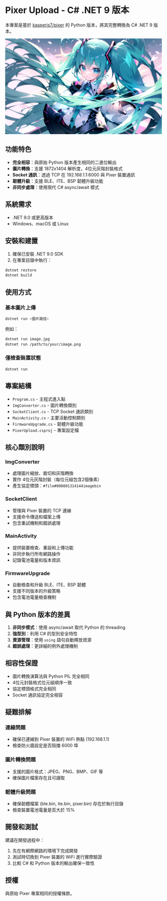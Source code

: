 # Pixer Upload - C# .NET 9 版本
本專案是基於 [kasperis7/pixer](https://github.com/kasperis7/pixer) 的 Python 版本，將其完整轉換為 C# .NET 9 版本。

![image.png](image.png)

## 功能特色

- **完全相容**：與原始 Python 版本產生相同的二進位輸出
- **圖片轉換**：支援 1872x1404 解析度，4位元灰階封裝格式
- **Socket 通訊**：透過 TCP 在 192.168.1.1:6000 與 Pixer 裝置通訊
- **韌體升級**：支援 BLE、ITE、BSP 韌體升級功能
- **非同步處理**：使用現代 C# async/await 模式

## 系統需求

- .NET 9.0 或更高版本
- Windows、macOS 或 Linux

## 安裝和建置

1. 確保已安裝 .NET 9.0 SDK
2. 在專案目錄中執行：

```bash
dotnet restore
dotnet build
```

## 使用方式

### 基本圖片上傳

```bash
dotnet run <圖片路徑>
```

例如：
```bash
dotnet run image.jpg
dotnet run /path/to/your/image.png
```

### 僅檢查裝置狀態

```bash
dotnet run
```

## 專案結構

- `Program.cs` - 主程式進入點
- `ImgConverter.cs` - 圖片轉換類別
- `SocketClient.cs` - TCP Socket 通訊類別
- `MainActivity.cs` - 主要活動控制類別
- `FirmwareUpgrade.cs` - 韌體升級功能
- `PixerUpload.csproj` - 專案設定檔

## 核心類別說明

### ImgConverter
- 處理圖片縮放、裁切和灰階轉換
- 實作 4位元灰階封裝（每位元組包含2個像素）
- 產生協定標頭：`#file#000801314144imagebin`

### SocketClient
- 管理與 Pixer 裝置的 TCP 連線
- 支援命令傳送和檔案上傳
- 包含重試機制和錯誤處理

### MainActivity
- 提供裝置檢查、重設和上傳功能
- 非同步執行所有網路操作
- 記錄電池電量和版本資訊

### FirmwareUpgrade
- 自動檢查和升級 BLE、ITE、BSP 韌體
- 支援不同版本的升級策略
- 包含電池電量檢查機制

## 與 Python 版本的差異

1. **非同步模式**：使用 async/await 取代 Python 的 threading
2. **強型別**：利用 C# 的型別安全特性
3. **資源管理**：使用 `using` 語句自動釋放資源
4. **錯誤處理**：更詳細的例外處理機制

## 相容性保證

- 圖片轉換演算法與 Python PIL 完全相同
- 4位元封裝格式位元組順序一致
- 協定標頭格式完全相同
- Socket 通訊協定完全相容

## 疑難排解

### 連線問題
- 確保已連線到 Pixer 裝置的 WiFi 熱點 (192.168.1.1)
- 檢查防火牆設定是否阻擋 6000 埠

### 圖片轉換問題
- 支援的圖片格式：JPEG、PNG、BMP、GIF 等
- 確保圖片檔案存在且可讀取

### 韌體升級問題
- 確保韌體檔案 (ble.bin, ite.bin, pixer.bin) 存在於執行目錄
- 檢查裝置電池電量是否大於 15%

## 開發和測試

建議在開發過程中：

1. 先在有網際網路的環境下完成開發
2. 測試時切換到 Pixer 裝置的 WiFi 進行實際驗證
3. 比較 C# 和 Python 版本的輸出確保一致性

## 授權

與原始 Pixer 專案相同的授權條款。
